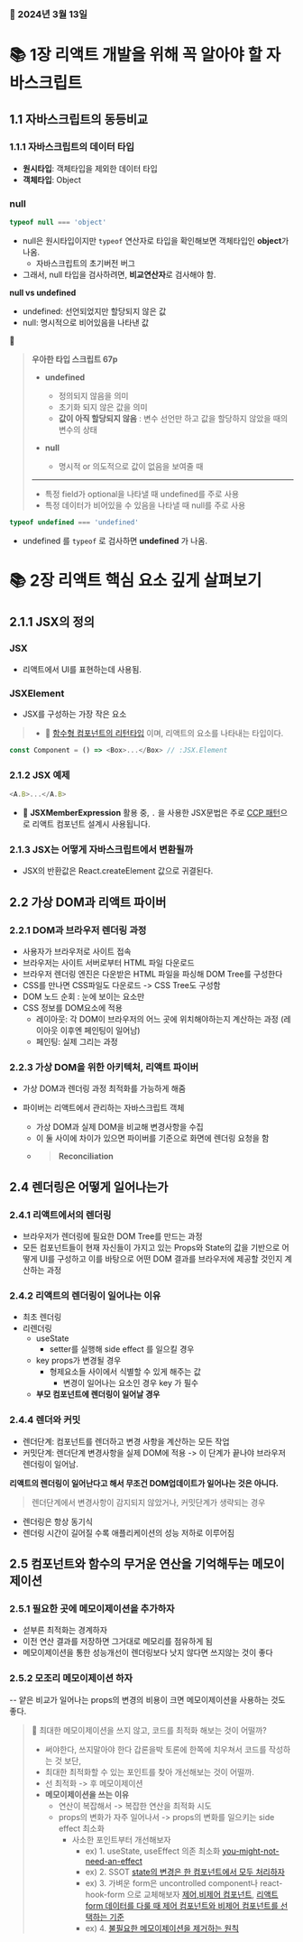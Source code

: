 ### 📅 2024년 3월 13일

# 📚 1장 리액트 개발을 위해 꼭 알아야 할 자바스크립트
## 1.1 자바스크립트의 동등비교

### 1.1.1 자바스크립트의 데이터 타입

- **원시타입**: 객체타입을 제외한 데이터 타입
- **객체타입**: Object

### null
```typescript
typeof null === 'object' 
```
- null은 원시타입이지만 `typeof` 연산자로 타입을 확인해보면 객체타입인 **object**가 나옴.
  - 자바스크립트의 초기버전 버그 
- 그래서, null 타입을 검사하려면, **비교연산자**로 검사해야 함.

**null vs undefined**
- undefined: 선언되었지만 할당되지 않은 값
- null: 명시적으로 비어있음을 나타낸 값

🌱
> **우아한 타입 스크립트 67p**
> - **undefined**
>   - 정의되지 않음을 의미
>   - 초기화 되지 않은 값을 의미
>   - **값이 아직 할당되지 않음** : 변수 선언만 하고 값을 할당하지 않았을 때의 변수의 상태
>
> - **null**
>   - 명시적 or 의도적으로 값이 없음을 보여줄 때
> ----
> - 특정 field가 optional을 나타낼 때 undefined를 주로 사용
> - 특정 데이터가 비어있을 수 있음을 나타낼 때 null를 주로 사용


```typescript
typeof undefined === 'undefined'
```
- undefined 를 `typeof` 로 검사하면 **undefined** 가 나옴.


# 📚 2장 리액트 핵심 요소 깊게 살펴보기
## 2.1.1 JSX의 정의
### JSX
- 리액트에서 UI를 표현하는데 사용됨.

### JSXElement
- JSX를 구성하는 가장 작은 요소
> - 🌱 [함수형 컴포넌트의 리턴타입](https://medium.com/@gogosky1175/reactnode-reactelement-jsx-element%EC%9D%98-%EC%B0%A8%EC%9D%B4-30bfbd4ef4b7) 이며, 리액트의 요소를 나타내는 타입이다.

```typescript jsx
const Component = () => <Box>...</Box> // :JSX.Element
```

### 2.1.2 JSX 예제
```typescript jsx
<A.B>...</A.B>
```
- 🌱 **JSXMemberExpression** 활용 중, `.` 을 사용한 JSX문법은 주로 [CCP 패턴](https://patterns-dev-kr.github.io/design-patterns/compound-pattern/)으로 리액트 컴포넌트 설계시 사용됩니다.

### 2.1.3 JSX는 어떻게 자바스크립트에서 변환될까
- JSX의 반환값은 React.createElement 값으로 귀결된다.

## 2.2 가상 DOM과 리액트 파이버

### 2.2.1 DOM과 브라우저 렌더링 과정
- 사용자가 브라우저로 사이트 접속
- 브라우저는 사이트 서버로부터 HTML 파일 다운로드
- 브라우저 렌더링 엔진은 다운받은 HTML 파일을 파싱해 DOM Tree를 구성한다
- CSS를 만나면 CSS파일도 다운로드 -> CSS Tree도 구성함
- DOM 노드 순회 : 눈에 보이는 요소만
- CSS 정보를 DOM요소에 적용
    - 레이아웃: 각 DOM이 브라우저의 어느 곳에 위치해야하는지 계산하는 과정 (레이아웃 이후엔 페인팅이 일어남)
    - 페인팅: 실제 그리는 과정

### 2.2.3 가상 DOM을 위한 아키텍처, 리액트 파이버
- 가상 DOM과 렌더링 과정 최적화를 가능하게 해줌

- 파이버는 리액트에서 관리하는 자바스크립트 객체
  - 가상 DOM과 실제 DOM을 비교해 변경사항을 수집
  - 이 둘 사이에 차이가 있으면 파이버를 기준으로 화면에 렌더링 요청을 함
  - > **Reconciliation**

## 2.4 렌더링은 어떻게 일어나는가

### 2.4.1 리액트에서의 렌더링
- 브라우저가 렌더링에 필요한 DOM Tree를 만드는 과정
- 모든 컴포넌트들이 현재 자신들이 가지고 있는 Props와 State의 값을 기반으로 어떻게 UI를 구성하고 이를 바탕으로 어떤 DOM 결과를 브라우저에 제공할 것인지 계산하는 과정


### 2.4.2 리액트의 렌더링이 일어나는 이유
- 최초 렌더링
- 리렌더링
  - useState
    - setter를 실행해 side effect 를 일으킬 경우
  - key props가 변경될 경우
    - 형제요소들 사이에서 식별할 수 있게 해주는 값
      - 변경이 일어나는 요소인 경우 key 가 필수
  - **부모 컴포넌트에 렌더링이 일어날 경우**

### 2.4.4 렌더와 커밋
- 렌더단계: 컴포넌트를 렌더하고 변경 사항을 계산하는 모든 작업
- 커밋단계: 렌더단계 변경사항을 실제 DOM에 적용 -> 이 단계가 끝나야 브라우저 렌더링이 일어남.

**리액트의 렌더링이 일어난다고 해서 무조건 DOM업데이트가 일어나는 것은 아니다.**
> 렌더단계에서 변경사항이 감지되지 않았거나, 커밋단계가 생략되는 경우

- 렌더링은 항상 동기식
- 렌더링 시간이 길어질 수록 애플리케이션의 성능 저하로 이루어짐

## 2.5 컴포넌트와 함수의 무거운 연산을 기억해두는 메모이제이션
### 2.5.1 필요한 곳에 메모이제이션을 추가하자
- 섣부른 최적화는 경계하자
- 이전 연산 결과를 저장하면 그거대로 메모리를 점유하게 됨
- 메모이제이션을 통한 성능개선이 렌더링보다 낫지 않다면 쓰지않는 것이 좋다

### 2.5.2 모조리 메모이제이션 하자
-- 얕은 비교가 일어나는 props의 변경의 비용이 크면 메모이제이션을 사용하는 것도 좋다.

> 🌱 최대한 메모이제이션을 쓰지 않고, 코드를 최적화 해보는 것이 어떨까?
> - 써야한다, 쓰지말아야 한다 갑론을박 토론에 한쪽에 치우쳐서 코드를 작성하는 것 보단,
> - 최대한 최적화할 수 있는 포인트를 찾아 개선해보는 것이 어떨까.
> - 선 최적화 -> 후 메모이제이션 
> - **메모이제이션을 쓰는 이유**
>   - 연산이 복잡해서 -> 복잡한 연산을 최적화 시도
>   - props의 변화가 자주 일어나서 -> props의 변화를 일으키는 side effect 최소화
>     - 사소한 포인트부터 개선해보자
>       - ex) 1. useState, useEffect 의존 최소화 [you-might-not-need-an-effect](https://react.dev/learn/you-might-not-need-an-effect)
>       - ex) 2. SSOT [state의 변경은 한 컴포넌트에서 모두 처리하자](https://react-ko.dev/learn/sharing-state-between-components)
>       - ex) 3. 가벼운 form은 uncontrolled component나 react-hook-form 으로 교체해보자 [제어,비제어 컴포넌트](https://handhand.tistory.com/261), [리액트 form 데이터를 다룰 때 제어 컴포넌트와 비제어 컴포넌트를 선택하는 기준](https://careerly.co.kr/comments/75550)
>       - ex) 4. [불필요한 메모이제이션을 제거하는 원칙](https://d2.naver.com/helloworld/9223303)







